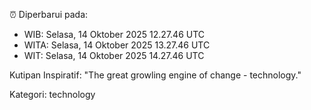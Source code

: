 ⏰ Diperbarui pada:
- WIB: Selasa, 14 Oktober 2025 12.27.46 UTC
- WITA: Selasa, 14 Oktober 2025 13.27.46 UTC
- WIT: Selasa, 14 Oktober 2025 14.27.46 UTC

Kutipan Inspiratif:
"The great growling engine of change - technology."


Kategori: technology

